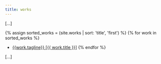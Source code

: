 ```yaml
---
title: works
---
```


[...]

{% assign sorted_works = (site.works | sort: 'title', 'first') %}
{% for work in sorted_works %}
 -  [{{work.tagline}} [{{ work.title }}]](/works/{{work.title}})
{% endfor %}

[...]
